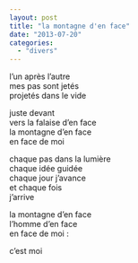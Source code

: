 ```yaml
---
layout: post
title: "la montagne d'en face"
date: "2013-07-20"
categories:
  - "divers"
---
```


l’un après l’autre  
mes pas sont jetés  
projetés dans le vide  

juste devant  
vers la falaise d’en face  
la montagne d’en face  
en face de moi  

chaque pas dans la lumière  
chaque idée guidée  
chaque jour j’avance  
et chaque fois  
j’arrive  

la montagne d’en face  
l’homme d’en face  
en face de moi :  

c’est moi  
